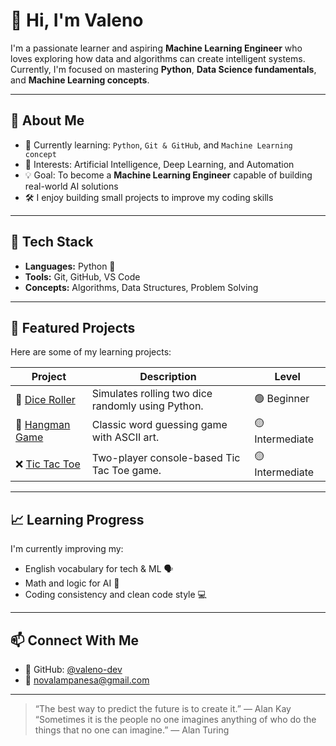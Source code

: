 # 👋 Hi, I'm Valeno

I'm a passionate learner and aspiring **Machine Learning Engineer** who loves exploring how data and algorithms can create intelligent systems.  
Currently, I'm focused on mastering **Python**, **Data Science fundamentals**, and **Machine Learning concepts**.

---

## 🚀 About Me
- 🌱 Currently learning: `Python`, `Git & GitHub`, and `Machine Learning concept`
- 🧩 Interests: Artificial Intelligence, Deep Learning, and Automation
- 💡 Goal: To become a **Machine Learning Engineer** capable of building real-world AI solutions
- 🛠️ I enjoy building small projects to improve my coding skills

---

## 🧰 Tech Stack
- **Languages:** Python 🐍  
- **Tools:** Git, GitHub, VS Code  
- **Concepts:** Algorithms, Data Structures, Problem Solving  

---

## 📂 Featured Projects
Here are some of my learning projects:

| Project | Description | Level |
|----------|--------------|-------|
| 🎲 [Dice Roller](https://github.com/valeno-dev/Dice-Roller) | Simulates rolling two dice randomly using Python. | 🟢 Beginner |
| 🧩 [Hangman Game](https://github.com/valeno-dev/Hangman) | Classic word guessing game with ASCII art. | 🟡 Intermediate |
| ❌ [Tic Tac Toe](https://github.com/valeno-dev/Tic-Tac-Toe) | Two-player console-based Tic Tac Toe game. | 🟡 Intermediate |

---

## 📈 Learning Progress
I'm currently improving my:
- English vocabulary for tech & ML 🗣️  
- Math and logic for AI 🧮  
- Coding consistency and clean code style 💻  

---

## 📫 Connect With Me
- 💼 GitHub: [@valeno-dev](https://github.com/valeno-dev)  
- 📧 novalampanesa@gmail.com

---

> “The best way to predict the future is to create it.” — Alan Kay
> “Sometimes it is the people no one imagines anything of who do the things that no one can imagine.” — Alan Turing
